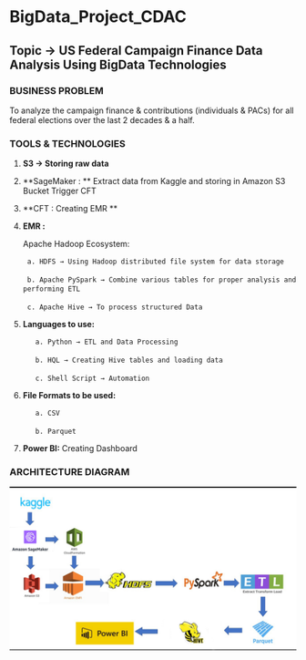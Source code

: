 # BigData_Project_CDAC

## **Topic -> US Federal Campaign Finance Data Analysis Using BigData Technologies**

### **BUSINESS PROBLEM**

To analyze the campaign finance & contributions (individuals & PACs) for all federal elections over the last 2 decades & a half.


### **TOOLS & TECHNOLOGIES**

1. **S3 → Storing raw data**

2. **SageMaker : **
Extract data from Kaggle and storing in Amazon S3 Bucket
Trigger CFT

3. **CFT : Creating EMR **

4. **EMR :**

    Apache Hadoop Ecosystem:

        a. HDFS → Using Hadoop distributed file system for data storage

        b. Apache PySpark → Combine various tables for proper analysis and performing ETL

        c. Apache Hive → To process structured Data

5. **Languages to use:**

          a. Python → ETL and Data Processing

          b. HQL → Creating Hive tables and loading data

          c. Shell Script → Automation

6. **File Formats to be used:**

          a. CSV

          b. Parquet

7. **Power BI:** Creating Dashboard

### **ARCHITECTURE DIAGRAM**


![Screenshot](https://github.com/prem1204/BigData_Project_CDAC/blob/master/BD_Project_Idea.jpg)
